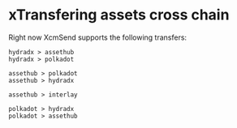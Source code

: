 # xTransfering assets cross chain   


Right now XcmSend supports the following transfers:

```
hydradx > assethub
hydradx > polkadot

assethub > polkadot
assethub > hydradx

assethub > interlay

polkadot > hydradx
polkadot > assethub


```
